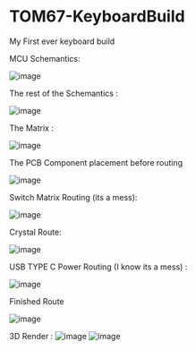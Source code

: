 # TOM67-KeyboardBuild
 My First ever keyboard build
 
 
 MCU Schemantics:
 
 
 ![image](https://user-images.githubusercontent.com/56707661/150391512-9a9f3b1c-709b-43bd-9b0e-8fb68b24a0c2.png)
 
 
 
 The rest of the Schemantics :
 
 ![image](https://user-images.githubusercontent.com/56707661/150391838-61bae4ec-e24b-4e53-9ed1-1edfb1a2b764.png)



The Matrix :


![image](https://user-images.githubusercontent.com/56707661/150391916-9db2b315-71d1-4acf-a4b6-8bd57f42f475.png)


The PCB Component placement before routing

![image](https://user-images.githubusercontent.com/56707661/150570718-e26adf7b-2707-4287-aadb-fcb7cb9b94b1.png)


Switch Matrix Routing (its a mess):

![image](https://user-images.githubusercontent.com/56707661/150579811-f3641639-e9a4-4e01-bf76-0979386fc0cc.png)


Crystal Route:

![image](https://user-images.githubusercontent.com/56707661/150624697-37b135bd-b2c4-4c5e-9363-23341ac9e60b.png)

USB TYPE C Power Routing (I know its a mess) :

![image](https://user-images.githubusercontent.com/56707661/150625285-343a63c4-e7e9-4631-aa87-f34ee73e5448.png)

Finished Route

![image](https://user-images.githubusercontent.com/56707661/150642816-50172a03-bbdc-4eee-af41-fd14c61683c2.png)



3D Render :
![image](https://user-images.githubusercontent.com/56707661/150642831-3b4200a5-2eb9-49b9-9a28-2ee83ef06c4e.png)
![image](https://user-images.githubusercontent.com/56707661/150642856-6fbe8470-9476-4476-9170-df7400be9819.png)






